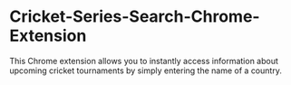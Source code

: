 # Cricket-Series-Search-Chrome-Extension
This Chrome extension allows you to instantly access information about upcoming cricket tournaments by simply entering the name of a country.
